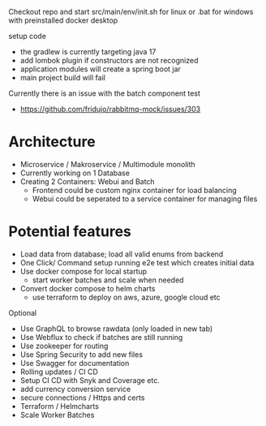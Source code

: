 Checkout repo and start src/main/env/init.sh for linux or .bat for windows with preinstalled docker desktop

setup code
- the gradlew is currently targeting java 17
- add lombok plugin if constructors are not recognized
- application modules will create a spring boot jar
- main project build will fail

Currently there is an issue with the batch component test
- https://github.com/fridujo/rabbitmq-mock/issues/303

# Architecture
- Microservice / Makroservice / Multimodule monolith
- Currently working on 1 Database
- Creating 2 Containers: Webui and Batch
  - Frontend could be custom nginx container for load balancing
  - Webui could be seperated to a service container for managing files

# Potential features
- Load data from database; load all valid enums from backend
- One Click/ Command setup running e2e test which creates initial data
- Use docker compose for local startup
  - start worker batches and scale when needed
- Convert docker compose to helm charts
  - use terraform to deploy on aws, azure, google cloud etc

Optional
- Use GraphQL to browse rawdata (only loaded in new tab)
- Use Webflux to check if batches are still running
- Use zookeeper for routing
- Use Spring Security to add new files
- Use Swagger for documentation
- Rolling updates / CI CD
- Setup CI CD with Snyk and Coverage etc.
- add currency conversion service 
- secure connections / Https and certs
- Terraform / Helmcharts
- Scale Worker Batches
